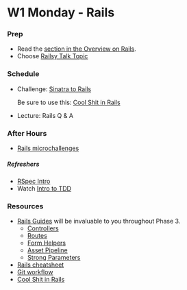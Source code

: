 # W1 Monday - Rails

### Prep

- Read the [section in the Overview on Rails](../resources/intro-to-p3.md#on-rails).
- Choose [Railsy Talk Topic](../resources/railsy_talk_topics.md)

### Schedule

- Challenge: [Sinatra to Rails](../../../../sinatra-to-rails-pick-1-of-3-challenge)

  Be sure to use this: [Cool Shit in Rails](../resources/cool-shit-in-rails.md)
  
- Lecture: Rails Q & A

### After Hours

- [Rails microchallenges](../microchallenges/rails-microchallenges.md)

##### Refreshers

- [RSpec Intro](../../../../phase-3-rspec-intro-challenge)
- Watch [Intro to TDD](https://talks.devbootcamp.com/rspec-intro)

### Resources

- [Rails Guides](http://guides.rubyonrails.org/) will be invaluable to you throughout Phase 3.
  - [Controllers](http://guides.rubyonrails.org/action_controller_overview.html)
  - [Routes](http://guides.rubyonrails.org/routing.html)
  - [Form Helpers](http://guides.rubyonrails.org/form_helpers.html)
  - [Asset Pipeline](http://guides.rubyonrails.org/asset_pipeline.html)
  - [Strong Parameters](http://edgeguides.rubyonrails.org/action_controller_overview.html#strong-parameters)
- [Rails cheatsheet](http://courseware.codeschool.com/rails_for_zombies_2_cheatsheets.pdf)
- [Git workflow](../resources/git-workflow.md)
- [Cool Shit in Rails](../resources/cool-shit-in-rails.md)
